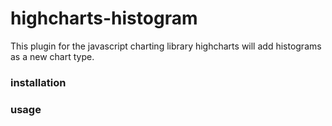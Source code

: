 highcharts-histogram
====================

This plugin for the javascript charting library highcharts will add histograms as a new chart type.

### installation

### usage
